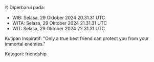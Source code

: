 ⏰ Diperbarui pada:
- WIB: Selasa, 29 Oktober 2024 20.31.31 UTC
- WITA: Selasa, 29 Oktober 2024 21.31.31 UTC
- WIT: Selasa, 29 Oktober 2024 22.31.31 UTC

Kutipan Inspiratif:
"Only a true best friend can protect you from your immortal enemies."


Kategori: friendship

